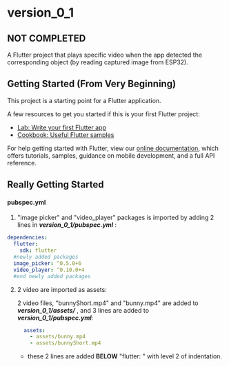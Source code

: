 # version_0_1

## NOT COMPLETED

A Flutter project that plays specific video when the app detected the corresponding object (by reading captured image from ESP32).

## Getting Started (From Very Beginning)

This project is a starting point for a Flutter application.

A few resources to get you started if this is your first Flutter project:

- [Lab: Write your first Flutter app](https://flutter.io/docs/get-started/codelab)
- [Cookbook: Useful Flutter samples](https://flutter.io/docs/cookbook)

For help getting started with Flutter, view our 
[online documentation](https://flutter.io/docs), which offers tutorials, 
samples, guidance on mobile development, and a full API reference.

## Really Getting Started

#### pubspec.yml

1. "image picker" and "video_player" packages is imported by adding 2 lines in ***version_0_1/pubspec.yml*** :

```yaml
dependencies:
  flutter:
    sdk: flutter
  #newly added packages
  image_picker: ^0.5.0+6
  video_player: ^0.10.0+4 
  #end newly added packages
```

2. 2 video are imported as assets:

   2 video files, "bunnyShort.mp4" and "bunny.mp4" are added to ***version_0_1/assets/*** , and 3 lines are added to ***version_0_1/pubspec.yml***:

   ```yaml
     assets:
       - assets/bunny.mp4
       - assets/bunnyShort.mp4
   ```

   - these 2 lines are added **BELOW** "flutter: " with level 2 of indentation.

